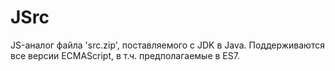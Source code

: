 JSrc
====
JS-аналог файла 'src.zip', поставляемого с JDK в Java. Поддерживаются все версии ECMAScript, в т.ч. предполагаемые в ES7.